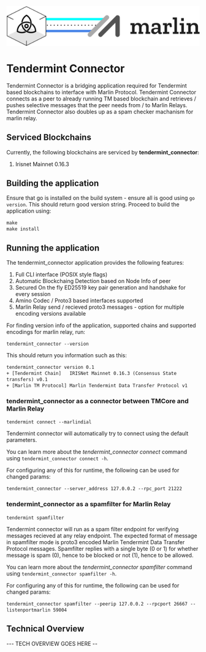 <p align="center">
  <img src="banner.png?raw=true" alt="Tendermint Connector Banner"/>
</p>

# Tendermint Connector
Tendermint Connector is a bridging application required for Tendermint based blockchains to interface with Marlin Protocol. Tendermint Connector connects as a peer to already running TM based blockchain and retrieves / pushes selective messages that the peer needs from / to Marlin Relays. Tendermint Connector also doubles up as a spam checker machanism for marlin relay.

## Serviced Blockchains
Currently, the following blockchains are serviced by **tendermint_connector**:
1. Irisnet Mainnet 0.16.3

## Building the application
Ensure that go is installed on the build system - ensure all is good using `go version`. This should return good version string. Proceed to build the application using:
```
make
make install
```

## Running the application
The tendermint_connector application provides the following features:
1. Full CLI interface (POSIX style flags)
2. Automatic Blockchaing Detection based on Node Info of peer
3. Secured On the fly ED25519 key pair generation and handshake for every session
4. Amino Codec / Proto3 based interfaces supported
5. Marlin Relay send / recieved proto3 messages - option for multiple encoding versions available

For finding version info of the application, supported chains and supported encodings for marlin relay, run:
```
tendermint_connector --version
```

This should return you information such as this:
```
tendermint_connector version 0.1
+ [Tendermint Chain]   IRISNet Mainnet 0.16.3 (Consensus State transfers) v0.1
+ [Marlin TM Protocol] Marlin Tendermint Data Transfer Protocol v1
```

### tendermint_connector as a connector between TMCore and Marlin Relay
```
tendermint connect --marlindial
```
Tendermint connector will automatically try to connect using the default parameters.

You can learn more about the *tendermint_connector connect* command using `tendermint_connector connect -h`.

For configuring any of this for runtime, the following can be used for changed params:
```
tendermint_connector --server_address 127.0.0.2 --rpc_port 21222
```

### tendermint_connector as a spamfilter for Marlin Relay
```
tendermint spamfilter
```
Tendermint connector will run as a spam filter endpoint for verifying messages recieved at any relay endpoint. The expected format of message in spamfilter mode is proto3 encoded Marlin Tendermint Data Transfer Protocol messages. Spamfilter replies with a single byte (0 or 1) for whether message is spam (0), hence to be blocked or not (1), hence to be allowed.

You can learn more about the *tendermint_connector spamfilter* command using `tendermint_connector spamfilter -h`.

For configuring any of this for runtime, the following can be used for changed params:
```
tendermint_connector spamfilter --peerip 127.0.0.2 --rpcport 26667 --listenportmarlin 59004 
```

## Technical Overview
--- TECH OVERVIEW GOES HERE --